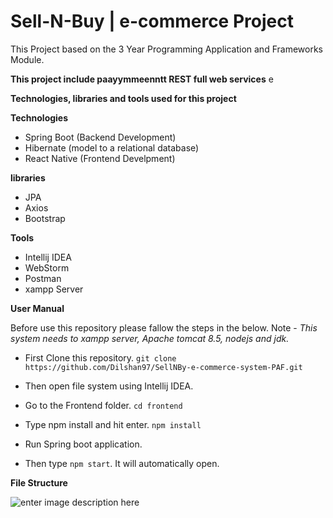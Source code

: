 
# Sell-N-Buy | e-commerce Project 



This Project based on the 3 Year Programming Application and Frameworks Module. 

**This project include paayymmeenntt  REST full web services** e

**Technologies, libraries and tools used for this project**

**Technologies**
 - Spring Boot (Backend Development)
 - Hibernate (model to a relational database)
 - React Native (Frontend Develpment)
 
**libraries** 
 - JPA 
 - Axios
 - Bootstrap
 
 **Tools**
 - Intellij IDEA
 - WebStorm
 - Postman
 - xampp Server


	 
 
 **User Manual**
   
 Before use this repository please fallow the steps in the below.
 Note - *This system needs to xampp server, Apache tomcat 8.5, nodejs and jdk.*
    
  - First Clone this repository. 
         `git clone https://github.com/Dilshan97/SellNBy-e-commerce-system-PAF.git ` 
    
  - Then open file system using Intellij IDEA.
    
  - Go to the Frontend folder. 
          `cd frontend`
    
  - Type npm install and hit enter. 
          `npm install`
	    
  - Run Spring boot application.
	    
  - Then type `npm start`. It will automatically open.
  
  
  **File Structure**
  
  ![enter image description here](https://lh3.googleusercontent.com/gH5ICneEoK7MMp3woBywF7pBwu_hSn-kwaEOb_S9ACiqaN9Z7UyRQubHo7WELWVc1sovi2FnjutD)
	
